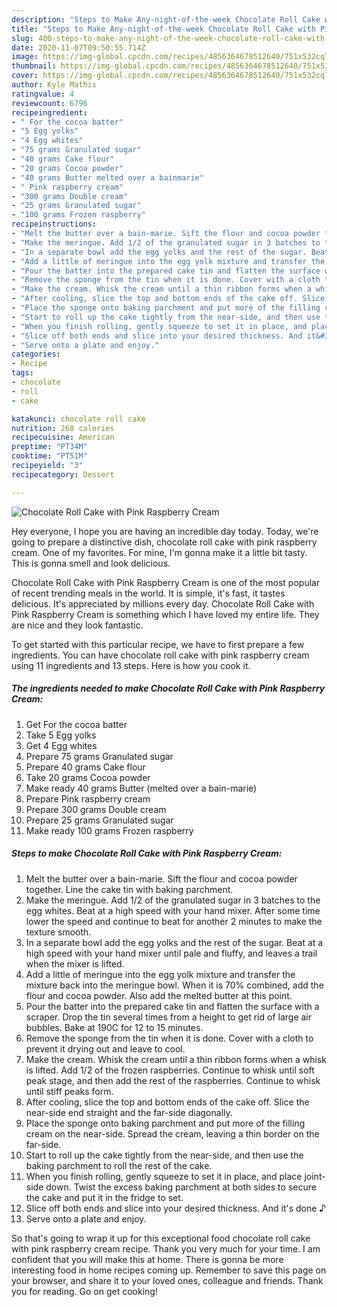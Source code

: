 ```yaml
---
description: "Steps to Make Any-night-of-the-week Chocolate Roll Cake with Pink Raspberry Cream"
title: "Steps to Make Any-night-of-the-week Chocolate Roll Cake with Pink Raspberry Cream"
slug: 400-steps-to-make-any-night-of-the-week-chocolate-roll-cake-with-pink-raspberry-cream
date: 2020-11-07T09:50:55.714Z
image: https://img-global.cpcdn.com/recipes/4856364678512640/751x532cq70/chocolate-roll-cake-with-pink-raspberry-cream-recipe-main-photo.jpg
thumbnail: https://img-global.cpcdn.com/recipes/4856364678512640/751x532cq70/chocolate-roll-cake-with-pink-raspberry-cream-recipe-main-photo.jpg
cover: https://img-global.cpcdn.com/recipes/4856364678512640/751x532cq70/chocolate-roll-cake-with-pink-raspberry-cream-recipe-main-photo.jpg
author: Kyle Mathis
ratingvalue: 4
reviewcount: 6796
recipeingredient:
- " For the cocoa batter"
- "5 Egg yolks"
- "4 Egg whites"
- "75 grams Granulated sugar"
- "40 grams Cake flour"
- "20 grams Cocoa powder"
- "40 grams Butter melted over a bainmarie"
- " Pink raspberry cream"
- "300 grams Double cream"
- "25 grams Granulated sugar"
- "100 grams Frozen raspberry"
recipeinstructions:
- "Melt the butter over a bain-marie. Sift the flour and cocoa powder together. Line the cake tin with baking parchment."
- "Make the meringue. Add 1/2 of the granulated sugar in 3 batches to the egg whites. Beat at a high speed with your hand mixer. After some time lower the speed and continue to beat for another 2 minutes to make the texture smooth."
- "In a separate bowl add the egg yolks and the rest of the sugar. Beat at a high speed with your hand mixer until  pale and fluffy, and leaves a trail when the mixer is lifted."
- "Add a little of meringue into the egg yolk mixture and transfer the mixture back into the meringue bowl. When it is 70% combined, add the flour and cocoa powder. Also add the melted butter at this point."
- "Pour the batter into the prepared cake tin and flatten the surface with a scraper. Drop the tin several times from a height to get rid of large air bubbles. Bake at 190C for 12 to 15 minutes."
- "Remove the sponge from the tin when it is done. Cover with a cloth to prevent it drying out and leave to cool."
- "Make the cream. Whisk the cream until a thin ribbon forms when a whisk is lifted. Add 1/2 of the frozen raspberries. Continue to whisk until soft peak stage, and then add the rest  of the raspberries. Continue to whisk until stiff peaks form."
- "After cooling, slice the top and bottom ends of the cake off. Slice the near-side end straight and the far-side diagonally."
- "Place the sponge onto baking parchment and put more of the filling cream on the near-side. Spread the cream, leaving a thin border on the far-side."
- "Start to roll up the cake tightly from the near-side, and then use the baking parchment to roll the rest of the cake."
- "When you finish rolling, gently squeeze to set it in place, and place joint-side down. Twist the excess baking parchment at both sides to secure the cake and put it in the fridge to set."
- "Slice off both ends and slice into your desired thickness. And it&#39;s done ♪"
- "Serve onto a plate and enjoy."
categories:
- Recipe
tags:
- chocolate
- roll
- cake

katakunci: chocolate roll cake 
nutrition: 268 calories
recipecuisine: American
preptime: "PT34M"
cooktime: "PT51M"
recipeyield: "3"
recipecategory: Dessert

---
```



![Chocolate Roll Cake with Pink Raspberry Cream](https://img-global.cpcdn.com/recipes/4856364678512640/751x532cq70/chocolate-roll-cake-with-pink-raspberry-cream-recipe-main-photo.jpg)

Hey everyone, I hope you are having an incredible day today. Today, we're going to prepare a distinctive dish, chocolate roll cake with pink raspberry cream. One of my favorites. For mine, I'm gonna make it a little bit tasty. This is gonna smell and look delicious.

Chocolate Roll Cake with Pink Raspberry Cream is one of the most popular of recent trending meals in the world. It is simple, it's fast, it tastes delicious. It's appreciated by millions every day. Chocolate Roll Cake with Pink Raspberry Cream is something which I have loved my entire life. They are nice and they look fantastic.




To get started with this particular recipe, we have to first prepare a few ingredients. You can have chocolate roll cake with pink raspberry cream using 11 ingredients and 13 steps. Here is how you cook it.

<!--inarticleads1-->

##### The ingredients needed to make Chocolate Roll Cake with Pink Raspberry Cream:

1. Get  For the cocoa batter
1. Take 5 Egg yolks
1. Get 4 Egg whites
1. Prepare 75 grams Granulated sugar
1. Prepare 40 grams Cake flour
1. Take 20 grams Cocoa powder
1. Make ready 40 grams Butter (melted over a bain-marie)
1. Prepare  Pink raspberry cream
1. Prepare 300 grams Double cream
1. Prepare 25 grams Granulated sugar
1. Make ready 100 grams Frozen raspberry




<!--inarticleads2-->

##### Steps to make Chocolate Roll Cake with Pink Raspberry Cream:

1. Melt the butter over a bain-marie. Sift the flour and cocoa powder together. Line the cake tin with baking parchment.
1. Make the meringue. Add 1/2 of the granulated sugar in 3 batches to the egg whites. Beat at a high speed with your hand mixer. After some time lower the speed and continue to beat for another 2 minutes to make the texture smooth.
1. In a separate bowl add the egg yolks and the rest of the sugar. Beat at a high speed with your hand mixer until  pale and fluffy, and leaves a trail when the mixer is lifted.
1. Add a little of meringue into the egg yolk mixture and transfer the mixture back into the meringue bowl. When it is 70% combined, add the flour and cocoa powder. Also add the melted butter at this point.
1. Pour the batter into the prepared cake tin and flatten the surface with a scraper. Drop the tin several times from a height to get rid of large air bubbles. Bake at 190C for 12 to 15 minutes.
1. Remove the sponge from the tin when it is done. Cover with a cloth to prevent it drying out and leave to cool.
1. Make the cream. Whisk the cream until a thin ribbon forms when a whisk is lifted. Add 1/2 of the frozen raspberries. Continue to whisk until soft peak stage, and then add the rest  of the raspberries. Continue to whisk until stiff peaks form.
1. After cooling, slice the top and bottom ends of the cake off. Slice the near-side end straight and the far-side diagonally.
1. Place the sponge onto baking parchment and put more of the filling cream on the near-side. Spread the cream, leaving a thin border on the far-side.
1. Start to roll up the cake tightly from the near-side, and then use the baking parchment to roll the rest of the cake.
1. When you finish rolling, gently squeeze to set it in place, and place joint-side down. Twist the excess baking parchment at both sides to secure the cake and put it in the fridge to set.
1. Slice off both ends and slice into your desired thickness. And it&#39;s done ♪
1. Serve onto a plate and enjoy.




So that's going to wrap it up for this exceptional food chocolate roll cake with pink raspberry cream recipe. Thank you very much for your time. I am confident that you will make this at home. There is gonna be more interesting food in home recipes coming up. Remember to save this page on your browser, and share it to your loved ones, colleague and friends. Thank you for reading. Go on get cooking!
